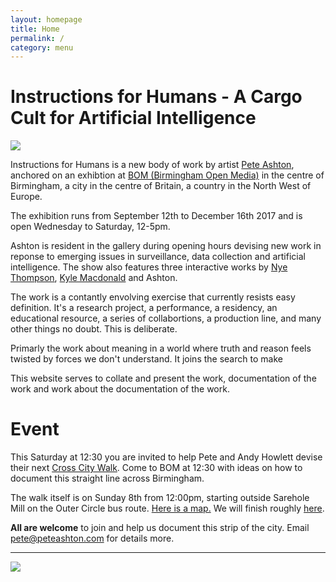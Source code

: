 ```yaml
---
layout: homepage
title: Home
permalink: /
category: menu
---
```


# Instructions for Humans - A Cargo Cult for Artificial Intelligence

![](http://instructionsforhumans.com/images/ifhlogo.png)

Instructions for Humans is a new body of work by artist [Pete Ashton](http://art.peteashton.com), anchored on an exhibtion at [BOM (Birmingham Open Media)](http://bom.org.uk) in the centre of Birmingham, a city in the centre of Britain, a country in the North West of Europe. 

The exhibition runs from September 12th to December 16th 2017 and is open Wednesday to Saturday, 12-5pm.

Ashton is resident in the gallery during opening hours devising new work in reponse to emerging issues in surveillance, data collection and artificial intelligence. The show also features three interactive works by [Nye Thompson](http://www.backdoored.io), [Kyle Macdonald](http://www.exhaustingacrowd.com/birmingham) and Ashton.

The work is a contantly envolving exercise that currently resists easy definition. It's a research project, a performance, a residency, an educational resource, a series of collabortions, a production line, and many other things no doubt. This is deliberate.

Primarly the work about meaning in a world where truth and reason feels twisted by forces we don't understand. It joins the search to make 

This website serves to collate and present the work, documentation of the work and work about the documentation of the work.

# Event

This Saturday at 12:30 you are invited to help Pete and Andy Howlett devise their next [Cross City Walk](http://xcw.org.uk​​). Come to BOM at 12:30 with ideas on how to document this straight line across Birmingham. 

The walk itself is on Sunday 8th from 12:00pm, starting outside Sarehole Mill on the Outer Circle bus route. [Here is a map.](http://www.openstreetmap.org/?mlat=52.43407&mlon=-1.85600#map=18/52.43407/-1.85600) We will finish roughly [here](http://www.openstreetmap.org/?mlat=52.4777&mlon=-1.8152#map=15/52.4777/-1.8152).

**All are welcome** to join and help us document this strip of the city. Email pete@peteashton.com for details more. 

<hr>



[![](http://art.peteashton.com/assets/images/lottery_Logo_Black_RGB_smaller.jpg)](http://artscouncil.org.uk/)